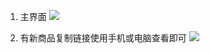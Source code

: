 1. 主界面
![](https://raw.githubusercontent.com/hongnet/JAVA/master/XY/img/XYM.PNG)

2. 有新商品复制链接使用手机或电脑查看即可
![](https://raw.githubusercontent.com/hongnet/JAVA/master/XY/img/Show.PNG)
